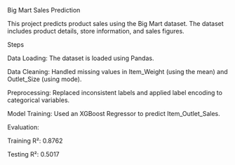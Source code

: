 Big Mart Sales Prediction

This project predicts product sales using the Big Mart dataset. The dataset includes product details, store information, and sales figures.

Steps

Data Loading: The dataset is loaded using Pandas.

Data Cleaning: Handled missing values in Item_Weight (using the mean) and Outlet_Size (using mode).

Preprocessing: Replaced inconsistent labels and applied label encoding to categorical variables.

Model Training: Used an XGBoost Regressor to predict Item_Outlet_Sales.

Evaluation:

Training R²: 0.8762

Testing R²: 0.5017
